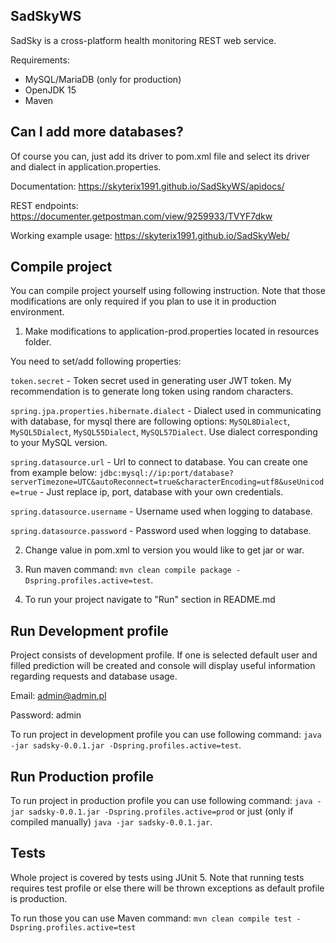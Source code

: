 ## SadSkyWS
SadSky is a cross-platform health monitoring REST web service.

Requirements:
- MySQL/MariaDB (only for production)
- OpenJDK 15
- Maven

## Can I add more databases?
Of course you can, just add its driver to pom.xml file and select its driver and dialect in application.properties.

Documentation: https://skyterix1991.github.io/SadSkyWS/apidocs/

REST endpoints: https://documenter.getpostman.com/view/9259933/TVYF7dkw

Working example usage: https://skyterix1991.github.io/SadSkyWeb/

## Compile project
You can compile project yourself using following instruction.
Note that those modifications are only required if you plan to use it in production environment.

1. Make modifications to application-prod.properties located in resources folder.

You need to set/add following properties:

`token.secret` - Token secret used in generating user JWT token. My recommendation is to generate long token using random characters.

`spring.jpa.properties.hibernate.dialect` - Dialect used in communicating with database, for mysql there are following options: `MySQL8Dialect`, `MySQL5Dialect`, `MySQL55Dialect`, `MySQL57Dialect`. Use dialect corresponding to your MySQL version.

`spring.datasource.url` - Url to connect to database. You can create one from example below:
`jdbc:mysql://ip:port/database?serverTimezone=UTC&autoReconnect=true&characterEncoding=utf8&useUnicode=true` - Just replace ip, port, database with your own credentials.

`spring.datasource.username` - Username used when logging to database.

`spring.datasource.password` - Password used when logging to database.

2. Change <packaging></packaging> value in pom.xml to version you would like to get jar or war.

3. Run maven command: `mvn clean compile package -Dspring.profiles.active=test`.

4. To run your project navigate to "Run" section in README.md 

## Run Development profile
Project consists of development profile.
If one is selected default user and filled prediction will be created and console will display useful information regarding requests and database usage.

Email: admin@admin.pl

Password: admin

To run project in development profile you can use following command: `java -jar sadsky-0.0.1.jar -Dspring.profiles.active=test`.

## Run Production profile
To run project in production profile you can use following command: `java -jar sadsky-0.0.1.jar -Dspring.profiles.active=prod` or just (only if compiled manually) `java -jar sadsky-0.0.1.jar`.

## Tests
Whole project is covered by tests using JUnit 5.
Note that running tests requires test profile or else there will be thrown exceptions as default profile is production.

To run those you can use Maven command: `mvn clean compile test -Dspring.profiles.active=test`